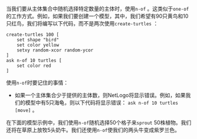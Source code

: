 ﻿当我们要从主体集合中随机选择特定数量的主体时，使用`n-of` 。这类似于`one-of`的工作方式。例如，如果我们要创建一个模型，其中，我们希望有90只黄鸟和10只红鸟，我们将编写以下代码，而不是两次使用`create-turtles` ：



```
create-turtles 100 [
	set shape "bird"
	set color yellow
	setxy random-xcor random-ycor
]
ask n-of 10 turtles [
	set color red
]
```


使用`n-of`时要记住的事情：

- 如果一个主体集合少于提供的主体数，则NetLogo将显示错误。例如，如果我们的模型中有5只海龟，则以下代码将显示错误： `ask n-of 10 turtles [move]` 。


在下面的模型示例中，我们使用`n-of`随机选择50个格子来`sprout` 50株植物。我们还将在草原上放牧5头奶牛。我们还使用`n-of`使我们的两头牛变成紫罗兰色。
